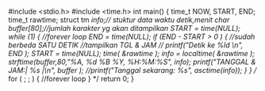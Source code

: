 #include <stdio.h>
#include <time.h>
int main() {
time_t NOW, START, END;
time_t rawtime;
struct tm *info;// stuktur data waktu detik,menit
char buffer[80];//jumlah karakter yg akan ditampilkan
START = time(NULL);
while (1) { //forever loop
END = time(NULL);
if (END - START > 0 ) {
//sudah berbeda SATU DETIK
//tampilkan TGL & JAM
// printf("Detik ke %ld \n", END );
START = time(NULL);
time( &rawtime );
info = localtime( &rawtime );
strftime(buffer,80,"%A, %d %B %Y, %H:%M:%S", info);
printf("TANGGAL & JAM:| %s |\n", buffer );
//printf("Tanggal sekarang: %s", asctime(info));
}
}
/*
for ( ; ; ) { //forever loop
}
*/
return 0;
}
